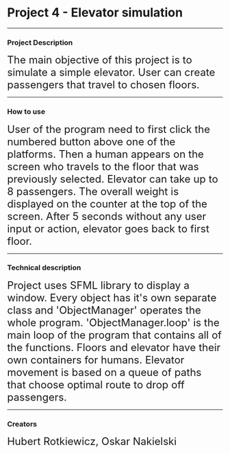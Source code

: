 # Project 4 - Elevator simulation
----
### Project Description

<font size="5">The main objective of this project is to simulate a simple elevator. User can create passengers that travel to chosen floors.
 </font>

----
### How to use
<font size="5">User of the program need to first click the numbered button above one of the platforms. Then a human appears on the screen who travels to the floor that was previously selected. Elevator can take up to 8 passengers. The overall weight is displayed on the counter at the top of the screen. After 5 seconds without any user input or action, elevator goes back to first floor.  </font>

----
### Technical description

<font size="5">Project uses SFML library to display a window. Every object has it's own separate class and 'ObjectManager' operates the whole program. 'ObjectManager.loop' is the main loop of the program that contains all of the functions. Floors and elevator have their own containers for humans. Elevator movement is based on a queue of paths that choose optimal route to drop off passengers.
</font>

---
### Creators
<font size="5">Hubert Rotkiewicz, Oskar Nakielski </font>

